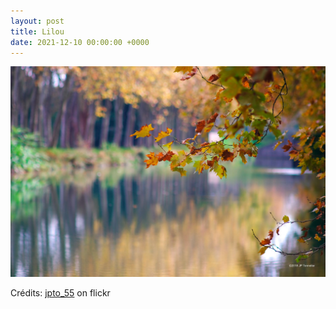 ```yaml
---
layout: post
title: Lilou
date: 2021-12-10 00:00:00 +0000
---
```


![Lilou](/images/2021-12-10.jpg)

Crédits: [jpto_55](https://www.flickr.com/people/jpto_55/) on flickr
